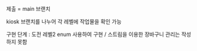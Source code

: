 제출 = main 브랜치

kiosk 브랜치를 나누어 각 레벨에 작업물을 확인 가능

구현 단계 : 도전 레벨2 enum 사용하여 구현 / 스트림을 이용한 장바구니 관리는 작성하지 못함
